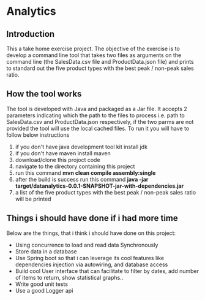 # Analytics
## Introduction
This a take home exercise project. The objective of the exercise is to develop a command line tool that takes two files as 
arguments on the command line (the SalesData.csv file and ProductData.json file) 
and prints to standard out the five product types with the best peak / non-peak sales ratio.

## How the tool works

The tool is developed with Java and packaged as a Jar file. It accepts 2 parameters indicating which the path to the files to 
process i.e. path to SalesData.csv and ProductData.json respectively, if the two parms are not provided the tool will use the local cached files. 
To run it you will have to follow below instructions
  <ol>
    <li> if you don't have java development tool kit install jdk </li>
    <li> if you don't have maven install maven</li>
    <li> download/clone this projoct code</li>
    <li> navigate to the directory containing this project</li>
    <li> run this command <b>mvn clean compile assembly:single</b></li>
    <li> after the build is success run this command <b>java -jar target/datanalytics-0.0.1-SNAPSHOT-jar-with-dependencies.jar</b></li>
    <li> a list of the five product types with the best peak / non-peak sales ratio will be printed</li>
  </ol>

## Things i should have done if i had more time

Below are the things, that i think i should have done on this project:
<ul>
  <li> Using concurrence to load and read data Synchronously</li>
  <li> Store data in a database</li>
  <li> Use Spring boot so that i can leverage its cool features like dependencies injection via autowiring, and database access</li>
  <li> Build cool User interface that can facilitate to filter by dates, add number of items to return, show statistical graphs..</li>
  <li> Write good unit tests</li>
  <li> Use a good Logger api</li>
</ul>
